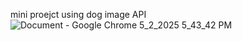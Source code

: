 mini proejct using dog image API
![Document - Google Chrome 5_2_2025 5_43_42 PM](https://github.com/user-attachments/assets/31b5b40c-25fa-4b33-a3ea-36b26cdeed69)
